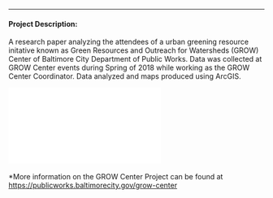 
---
#### Project Description:

A research paper analyzing the attendees of a urban greening resource initative known as Green Resources and Outreach for Watersheds (GROW)
Center of Baltimore City Department of Public Works. Data was collected at GROW Center events during Spring of 2018 while working as 
the GROW Center Coordinator. Data analyzed and maps produced using ArcGIS. 

![Paper Download](MS_Paper1_Lageman.pdf)

*More information on the GROW Center Project can be found at https://publicworks.baltimorecity.gov/grow-center

